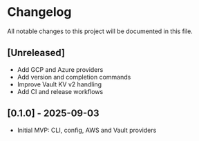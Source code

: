 # Changelog

All notable changes to this project will be documented in this file.

## [Unreleased]

-   Add GCP and Azure providers
-   Add version and completion commands
-   Improve Vault KV v2 handling
-   Add CI and release workflows

## [0.1.0] - 2025-09-03

-   Initial MVP: CLI, config, AWS and Vault providers
